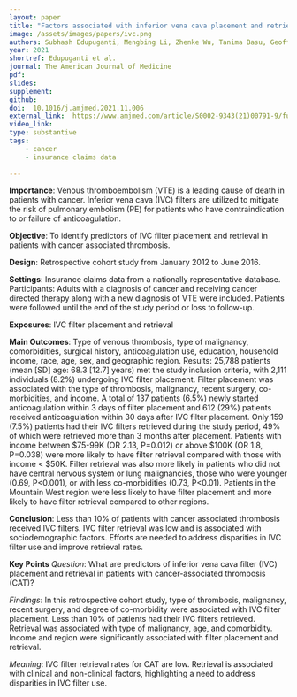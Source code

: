 ```yaml
---
layout: paper
title: "Factors associated with inferior vena cava placement and retrieval for patients with cancer associated thrombosis"
image: /assets/images/papers/ivc.png
authors: Subhash Edupuganti, Mengbing Li, Zhenke Wu, Tanima Basu, Geoffrey Barnes, Marc Carrier, Suman Sood, Jennifer Griggs, Jordan Schaefer
year: 2021
shortref: Edupuganti et al.
journal: The American Journal of Medicine
pdf: 
slides: 
supplement: 
github: 
doi:  10.1016/j.amjmed.2021.11.006
external_link:  https://www.amjmed.com/article/S0002-9343(21)00791-9/fulltext
video_link: 
type: substantive
tags:
    - cancer
    - insurance claims data
 
---
```


**Importance**: Venous thromboembolism (VTE) is a leading cause of death in patients with cancer. Inferior vena cava (IVC) filters are utilized to mitigate the risk of pulmonary embolism (PE) for patients who have contraindication to or failure of anticoagulation. 

**Objective**: To identify predictors of IVC filter placement and retrieval in patients with cancer associated thrombosis.

**Design**: Retrospective cohort study from January 2012 to June 2016.

**Settings**: Insurance claims data from a nationally representative database.
Participants: Adults with a diagnosis of cancer and receiving cancer directed therapy along with a new diagnosis of VTE were included. Patients were followed until the end of the study period or loss to follow-up. 

**Exposures**: IVC filter placement and retrieval

**Main Outcomes**: Type of venous thrombosis, type of malignancy, comorbidities, surgical history, anticoagulation use, education, household income, race, age, sex, and geographic region. 
Results: 25,788 patients (mean [SD] age: 68.3 [12.7] years) met the study inclusion criteria, with 2,111 individuals (8.2%) undergoing IVC filter placement. Filter placement was associated with the type of thrombosis, malignancy, recent surgery, co-morbidities, and income. A total of 137 patients (6.5%) newly started anticoagulation within 3 days of filter placement and 612 (29%) patients received anticoagulation within 30 days after IVC filter placement. Only 159 (7.5%) patients had their IVC filters retrieved during the study period, 49% of which were retrieved more than 3 months after placement. Patients with income between $75-99K (OR 2.13, P=0.012) or above $100K (OR 1.8, P=0.038) were more likely to have filter retrieval compared with those with income < $50K. Filter retrieval was also more likely in patients who did not have central nervous system or lung malignancies, those who were younger (0.69, P<0.001), or with less co-morbidities (0.73, P<0.01). Patients in the Mountain West region were less likely to have filter placement and more likely to have filter retrieval compared to other regions.

**Conclusion**: Less than 10% of patients with cancer associated thrombosis received IVC filters. IVC filter retrieval was low and is associated with sociodemographic factors. Efforts are needed to address disparities in IVC filter use and improve retrieval rates.



**Key Points**
*Question*: What are predictors of inferior vena cava filter (IVC) placement and retrieval in patients with cancer-associated thrombosis (CAT)?

*Findings*: In this retrospective cohort study, type of thrombosis, malignancy, recent surgery, and degree of co-morbidity were associated with IVC filter placement. Less than 10% of patients had their IVC filters retrieved. Retrieval was associated with type of malignancy, age, and comorbidity. Income and region were significantly associated with filter placement and retrieval.

*Meaning*: IVC filter retrieval rates for CAT are low. Retrieval is associated with clinical and non-clinical factors, highlighting a need to address disparities in IVC filter use. 


